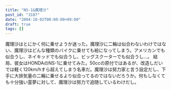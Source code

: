 ```yaml
---
title: "NS-1&魔理沙"
post_id: "3187"
date: "2004-10-02T00:00:00+09:00"
draft: true
tags: []
---
```



魔理沙はとにかく何に乗せようか迷った。魔理沙に二輪は似合わないわけではない、魔理沙はどんな種類のバイクに乗せても絵になってしまう。アメリカンでも似合うし、ネイキッドでも似合うし、ビッグスクーターでも似合うし…。 結局、彼女はHONDAのNS-1に乗せてみた。50ccの原付ではあるが、改造しだいでは軽く120km/hすら超えてしまう名車だ。魔理沙は努力家と言う設定だし、下手に大排気量の二輪に乗せるより似合ってるのではないだろうか。何もしなくても十分強い霊夢に対して、魔理沙は努力で追随しているわけだし。
